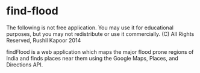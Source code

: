 find-flood
==========
The following is not free application. You may use it for educational purposes, but you may not redistribute or use it commercially.
(C) All Rights Reserved, Rushil Kapoor 2014

findFlood is a web application which maps the major flood prone regions of India and finds places near them using the Google Maps, Places, and Directions API.
